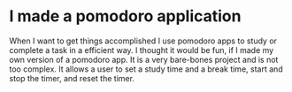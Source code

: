 # I made a pomodoro application

When I want to get things accomplished I use pomodoro apps to study or complete a task in a efficient way. I thought it would be fun, if I made my own version of a pomodoro app. It is a very bare-bones project and is not too complex. It allows a user to set a study time and a break time, start and stop the timer, and reset the timer. 

